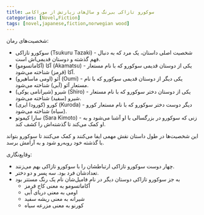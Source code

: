 ```yaml
---
title: سوکورو تازاکی بی‌رنگ و سال‌های زیارتش از موراکامی
categories: [Novel,Fiction]
tags: [novel,japanese,fiction,norwegian wood]
---
```



شخصیت‌های رمان:

- سوکورو تازاکی (Tsukuru Tazaki) - شخصیت اصلی داستان، یک مرد که به دنبال فهم گذشته و دوستان قدیمی‌اش است.
- آکا (آکاماتسومو) (Akamatsu) - یکی از دوستان قدیمی سوکورو که با نام مستعار آکا (قرمز) شناخته می‌شود.
- آئو (اومی ماساهیرو) (Oumi) - یکی دیگر از دوستان قدیمی سوکورو که با نام مستعار آئو (آبی) شناخته می‌شود.
- شیرو (شیرانامی یوکی) (Shiro) - یکی از دوستان دختر سوکورو که با نام مستعار شیرو (سفید) شناخته می‌شود.
- کورو (کورودا ایری) (Kuroda) - دیگر دوست دختر سوکورو که با نام مستعار کورو (سیاه) شناخته می‌شود.
- سارا کیموتو (Sara Kimoto) - زنی که سوکورو در بزرگسالی با او آشنا می‌شود و به او کمک می‌کند تا گذشته‌اش را کشف کند.

این شخصیت‌ها در طول داستان نقش مهمی ایفا می‌کنند و کمک می‌کنند تا سوکورو بتواند با گذشته خود رو‌به‌رو شود و به آرامش برسد.

وقایع‌نگاری:

- چهار دوست سوکورو تازاکی ارتباطشان را با سوکورو تازاکی بهم می‌زنند.
- تعدادشان فرد بود. سه پسر و دو دختر.
- به جز سوکورو تازاکی دوستان دیگر در نام فامیل‌شان نام یک رنگ مستتر بود
    - آکاماتسومو به معنی کاج قرمز
    - اومی به معنی دریای آبی
    - شیرانه به معنی ریشه سفید
    - کورنو به معنی مزرعه سیاه
    